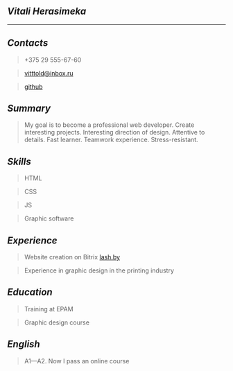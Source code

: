 ## _**Vitali Herasimeka**_

---

## _**Contacts**_

> +375 29 555-67-60

> vitttold@inbox.ru

> [github](https://github.com/vitttold/)

## _**Summary**_

> My goal is to become a professional web developer. Create interesting projects. Interesting direction of design. Attentive to details. Fast learner. Teamwork experience. Stress-resistant.

## _**Skills**_

> HTML

> CSS

> JS

> Graphic software

## _**Experience**_

> Website creation on Bitrix
> [lash.by](https://lash.by/)

> Experience in graphic design in the printing industry

## _**Education**_

> Training at EPAM

> Graphic design course

## _**English**_

> A1—A2. Now I pass an online course
